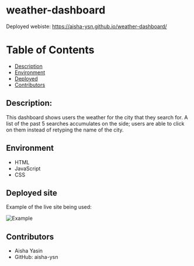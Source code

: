 # weather-dashboard
Deployed webiste: https://aisha-ysn.github.io/weather-dashboard/

# Table of Contents 
  - [Description](#Description)
  - [Environment](#Environment)
  - [Deployed](#Deployed-site)
  - [Contributors](#Contributors)

## Description:
This dashboard shows users the weather for the city that they search for. A list of the past 5 searches accumulates on the side; users are able to click on them instead of retyping the name of the city.

## Environment
* HTML
* JavaScript
* CSS

## Deployed site
Example of the live site being used:


![Example](https://user-images.githubusercontent.com/83360651/128640196-b285b077-435e-4526-82d2-034f613186de.gif)

## Contributors 
* Aisha Yasin
* GitHub: aisha-ysn
